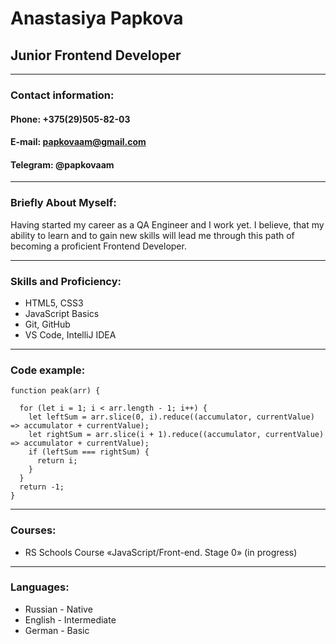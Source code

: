 # Anastasiya Papkova
## Junior Frontend Developer
********* 
### **Contact information:**
#### **Phone:** +375(29)505-82-03
#### **E-mail:** papkovaam@gmail.com
#### **Telegram:** @papkovaam
********* 
### **Briefly About Myself:**
Having started my career as a QA Engineer and I work yet. I believe, that my ability to learn and to gain new skills will lead me through this path of becoming a proficient Frontend Developer.
********* 
### **Skills and Proficiency:**
* HTML5, CSS3
* JavaScript Basics
* Git, GitHub
* VS Code, IntelliJ IDEA
********* 
### **Code example:**
```
function peak(arr) {

  for (let i = 1; i < arr.length - 1; i++) {
    let leftSum = arr.slice(0, i).reduce((accumulator, currentValue) => accumulator + currentValue);
    let rightSum = arr.slice(i + 1).reduce((accumulator, currentValue) => accumulator + currentValue);
    if (leftSum === rightSum) {
      return i;
    }
  }
  return -1;
}
```
********* 
### **Courses:**
* RS Schools Course «JavaScript/Front-end. Stage 0» (in progress)
********* 
### **Languages:**
* Russian - Native
* English - Intermediate
* German - Basic
